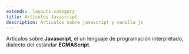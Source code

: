 ```yaml
---
extends: _layouts.category
title: Artículos Javascript
description: Artículos sobre javascript y vanilla js
---
```


Artículos sobre **Javascript**, el un lenguaje de programación interpretado, dialecto del estándar **ECMAScript**.
